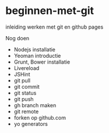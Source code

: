 beginnen-met-git
================

inleiding werken met git en github pages


Nog doen
  * Nodejs installatie
  * Yeoman introductie
  * Grunt, Bower installatie
  * Livereload
  * JSHint
  * git pull
  * git commit
  * git status
  * git push
  * gh branch maken
  * git remote
  * forken op github.com
  * yo generators
